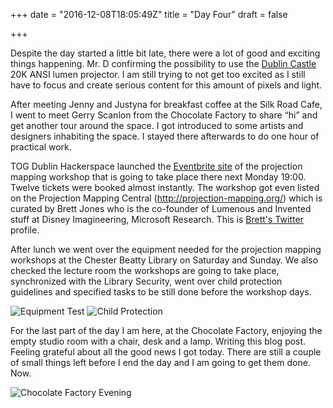 +++
date = "2016-12-08T18:05:49Z"
title = "Day Four"
draft = false

+++

Despite the day started a little bit late, there were a lot of good and exciting things happening. Mr. D confirming the possibility to use the [Dublin Castle](http://www.dublincastle.ie/) 20K ANSI lumen projector. I am still trying to not get too excited as I still have to focus and create serious content for this amount of pixels and light.


After meeting Jenny and Justyna for breakfast coffee at the Silk Road Cafe, I went to meet Gerry Scanlon from the Chocolate Factory to share “hi” and get another tour around the space. I got introduced to some artists and designers inhabiting the space. I stayed there afterwards to do one hour of practical work.


TOG Dublin Hackerspace launched the [Eventbrite site](https://www.tog.ie/2016/12/projection-mapping-with-the-raspberry-pi-workshop/) of the projection mapping workshop that is going to take place there next Monday 19:00. Twelve tickets were booked almost instantly. The workshop got even listed on the Projection Mapping Central (http://projection-mapping.org/) which is curated by Brett Jones who is the co-founder of Lumenous and Invented stuff at Disney Imagineering, Microsoft Research. This is [Brett's Twitter](https://twitter.com/brettjonesr) profile.


After lunch we went over the equipment needed for the projection mapping workshops at the Chester Beatty Library on Saturday and Sunday. We also checked the lecture room the workshops are going to take place, synchronized with the Library Security, went over child protection guidelines and specified tasks to be still done before the workshop days.

![Equipment Test](/postimages/equipment-test.jpg)
![Child Protection](/postimages/child-protection.jpg)

For the last part of the day I am here, at the Chocolate Factory, enjoying the empty studio room with a chair, desk and a lamp. Writing this blog post. Feeling grateful about all the good news I got today. There are still a couple of small things left before I end the day and I am going to get them done. Now.

![Chocolate Factory Evening](/postimages/chocolate-factory-evening.jpg)
